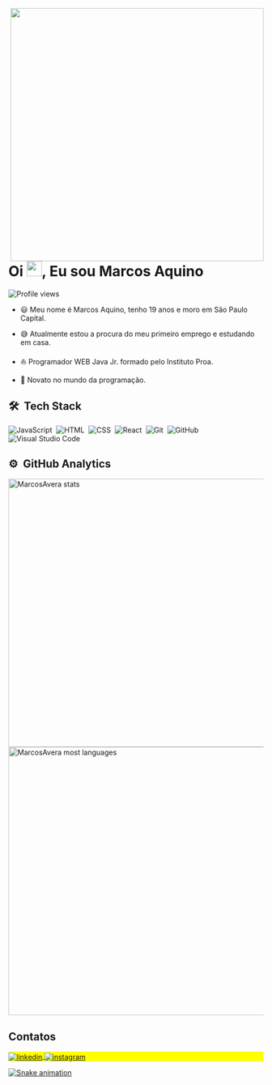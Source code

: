 <img align="right" height="500em" src="https://raw.githubusercontent.com/gist/MarcosAvera/0a929693342b668bf8dc1c897e439d77/raw/4989d866da74a4f31ed17f877707fa436832395e/Githubcard.svg" /> </p>
<h1 align="left">Oi <img src="https://raw.githubusercontent.com/kaueMarques/kaueMarques/master/hi.gif" height="30px">, Eu sou Marcos Aquino</h1>
<p align="left"> <img src="https://komarev.com/ghpvc/?username=MarcosAvera&color=yellow" alt="Profile views" /> </p>

- 😃 Meu nome é Marcos Aquino, tenho 19 anos e moro em São Paulo Capital.

- 😅 Atualmente estou a procura do meu primeiro emprego e estudando em casa.

- ⛵ Programador WEB Java Jr. formado pelo Instituto Proa.

- 💖 Novato no mundo da programação.

## 🛠 &nbsp;Tech Stack

![JavaScript](https://img.shields.io/badge/-JavaScript-05122A?style=flat&logo=javascript)&nbsp;
![HTML](https://img.shields.io/badge/-HTML-05122A?style=flat&logo=HTML5)&nbsp;
![CSS](https://img.shields.io/badge/-CSS-05122A?style=flat&logo=CSS3&logoColor=1572B6)&nbsp;
![React](https://img.shields.io/badge/-React-05122A?style=flat&logo=react)&nbsp;
![Git](https://img.shields.io/badge/-Git-05122A?style=flat&logo=git)&nbsp;
![GitHub](https://img.shields.io/badge/-GitHub-05122A?style=flat&logo=github)&nbsp;
![Visual Studio Code](https://img.shields.io/badge/-Visual%20Studio%20Code-05122A?style=flat&logo=visual-studio-code&logoColor=007ACC)&nbsp;

## ⚙️ &nbsp;GitHub Analytics

<p align="left">
<img width="530em" src="https://github-readme-stats.vercel.app/api?username=MarcosAvera&show_icons=true&theme=radical" alt="MarcosAvera stats"/>
<img width="530em" src="https://github-readme-stats.vercel.app/api/top-langs/?username=MarcosAvera&layout=compact&theme=radical" alt="MarcosAvera most languages"/>
</p>

## Contatos
<p align="left" style="background:yellow">
<a href="https://linkedin.com/in/Marcos Aquino" target="_blank">
  <img align="center" src="https://img.shields.io/badge/-Marcos Aquino-05122A?style=flat&logo=linkedin" alt="linkedin"/>
<a href="https://instagram.com/marquin_aquino" target="_blank">
 <img align="center" src="https://img.shields.io/badge/-MarcosAquino-05122A?style=flat&logo=instagram" alt="instagram"/>
 
 ![Snake animation](https://github.com/DevOrosco/DevOrosco/blob/output/github-contribution-grid-snake.svg) 
